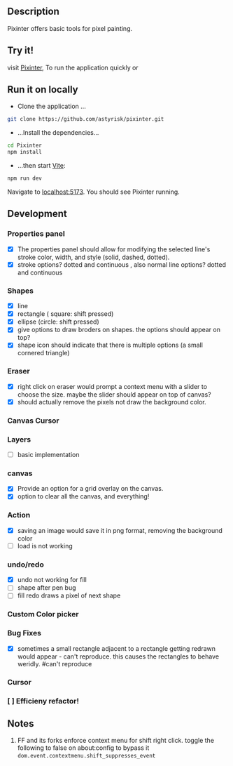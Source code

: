 ## Description
Pixinter offers basic tools for pixel painting.

## Try it!
visit [Pixinter](https://pixinter.vercel.app/), To run the application quickly or

## Run it on locally

- Clone the application ... 
```bash
git clone https://github.com/astyrisk/pixinter.git
```
- ...Install the dependencies...

```bash
cd Pixinter
npm install
```
- ...then start [Vite](https://vite.dev/):

```bash
npm run dev
```
Navigate to [localhost:5173](http://localhost:5173). You should see Pixinter running. 

## Development
### Properties panel
- [x] The properties panel should allow for modifying the selected line's stroke color, width, and style (solid, dashed, dotted).
- [x] stroke options? dotted and continuous , also normal line options? dotted and continuous
### Shapes
- [x] line
- [x] rectangle ( square: shift pressed)
- [x] ellipse (circle: shift pressed)
- [x] give options to draw broders on shapes. the options should appear on top?
- [x] shape icon should indicate that there is multiple options (a small cornered triangle)
### Eraser
- [x] right click on eraser would prompt a context menu with a slider to choose the size. maybe the slider should appear on top of canvas?
- [x] should actually remove the pixels not draw the background color.
### Canvas Cursor
### Layers
- [ ] basic implementation
### canvas
- [x] Provide an option for a grid overlay on the canvas.
- [x] option to clear all the canvas, and everything!
### Action
- [x] saving an image would save it in png format, removing the background color 
- [ ] load is not working
### undo/redo
- [x] undo not working for fill
- [ ] shape after pen bug
- [ ] fill redo draws a pixel of next shape
### Custom Color picker
### Bug Fixes
- [x] sometimes a small rectangle adjacent to a rectangle getting redrawn would appear - can't reproduce. this causes the rectangles to behave weridly. #can't reproduce

### Cursor



### [ ] Efficieny refactor!

## Notes 
1. FF and its forks enforce context menu for shift right click.  toggle the following to false on about:config to bypass it 
`dom.event.contextmenu.shift_suppresses_event`